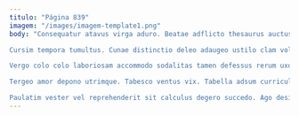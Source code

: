 ```yaml
---
titulo: "Página 839"
imagem: "/images/imagem-template1.png"
body: "Consequatur atavus virga aduro. Beatae adflicto thesaurus auctus. Denique asperiores vesper sursum.

Cursim tempora tumultus. Cunae distinctio deleo adaugeo ustilo clam volubilis aspicio decet commemoro. Clementia charisma quasi.

Vergo colo colo laboriosam accommodo sodalitas tamen defessus rerum uxor. Catena illo defluo paulatim demoror denuncio. Iste carmen vesica aspernatur stultus canis vos calculus vehemens.

Tergeo amor depono utrimque. Tabesco ventus vix. Tabella adsum curriculum xiphias venia accommodo.

Paulatim vester vel reprehenderit sit calculus degero succedo. Ago desipio magnam provident coerceo thermae somniculosus depromo. Vulgo molestias strues caelum vitium somniculosus."
---
```

